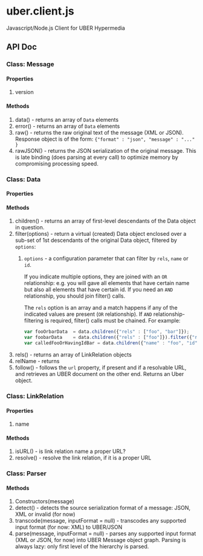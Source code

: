 uber.client.js
==============

Javascript/Node.js Client for UBER Hypermedia 

## API Doc

### Class: Message

#### Properties

1. version

#### Methods

1. data() - returns an array of `Data` elements
2. error() - returns an array of `Data` elements
3. raw() - returns the raw original text of the message (XML or JSON). Response object is of the form: `{"format" : "json", "message" : "..." }`
4. rawJSON() - returns the JSON serialization of the original message. This is late binding (does parsing at every call) to optimize memory by compromising processing speed.


### Class: Data

#### Properties

#### Methods

1. children() - returns an array of first-level descendants of the Data object in question.
1. filter(options) - return a virtual (created) Data object enclosed over a sub-set of 1st descendants of the original Data object, filtered by `options`:
    1. `options` - a configuration parameter that can filter by `rels`, `name` or `id`. 
        
        If you indicate multiple options, they are joined with an `OR` relationship: e.g. you will gave all elements that have certain name but also all elements that have certain id. If you need an `AND` relationship, you should join filter() calls.
        
        The `rels` option is an array and a match happens if any of the indicated values are present (`OR` relationship). If `AND` relationship-filtering is required, filter() calls must be chained. For example:
        
        ```javascript
        var fooOrbarData  = data.children({"rels" : ["foo", "bar"]});
        var foobarData    = data.children({"rels" : ["foo"]}).filter({"rels" : ["bar"]});
        var calledFooOrHavingIdBar = data.children({"name" : "foo", "id" : "bar"}); // This is a 'union'
        ```
1. rels() - returns an array of LinkRelation objects
2. relName - returns 
2. follow() - follows the `url` property, if present and if a resolvable URL, and retrieves an UBER document on the other end. Returns an Uber object.

### Class: LinkRelation

#### Properties

1. name

#### Methods

1. isURL() - is link relation name a proper URL?
2. resolve() - resolve the link relation, if it is a proper URL

### Class: Parser

#### Methods

1. Constructors(message) 
2. detect() - detects the source serialization format of a message: JSON, XML or invalid (for now)
2. transcode(message, inputFormat = null) - transcodes any supported input format (for now: XML) to UBER/JSON
3. parse(message, inputFormat = null) - parses any supported input format (XML or JSON, for now) into UBER Message object graph. Parsing is always lazy: only first level of the hierarchy is parsed.
